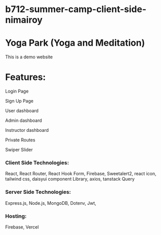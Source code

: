 # b712-summer-camp-client-side-nimairoy

<h1 class="text-4xl">Yoga Park (Yoga and Meditation)</h1>
<p>This is a demo website </p>
<h1 class="text-2xl">Features:</h1>
<p>Login Page </p>
<p>Sign Up Page </p>
<p>User dashboard</p>
<p>Admin dashboard</p>
<p>Instructor dashboard</p>
<p>Private Routes</p>
<p>Swiper Slider</p>
<h3 class="text-xl">Client Side Technologies:</h3>
<p>React, React Router, React Hook Form, Firebase, Sweetalert2, react icon, tailwind css, daisyui component Library, axios, tanstack Query</p>
<h3 class="text-xl">Server Side Technologies:</h3>
<p>Express.js, Node.js, MongoDB, Dotenv, Jwt,</p>
<h3 class="text-xl">Hosting:</h3>
<p>Firebase, Vercel</p>

